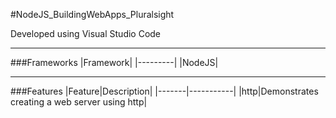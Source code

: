 #NodeJS_BuildingWebApps_Pluralsight

Developed using Visual Studio Code

---

###Frameworks
|Framework|
|---------|
|NodeJS|

---

###Features
|Feature|Description|
|-------|-----------|
|http|Demonstrates creating a web server using http|
